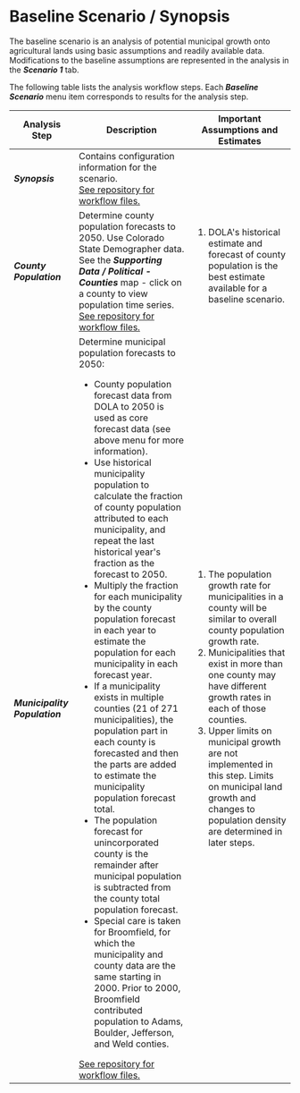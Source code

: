 # Baseline Scenario / Synopsis 

The baseline scenario is an analysis of potential municipal growth onto agricultural lands using
basic assumptions and readily available data.
Modifications to the baseline assumptions are represented in the analysis in the ***Scenario 1*** tab.

The following table lists the analysis workflow steps.
Each ***Baseline Scenario*** menu item corresponds to results for the analysis step.

| **Analysis Step** | **Description** | **Important Assumptions and Estimates** |
| -- | -- | -- |
| ***Synopsis*** | Contains configuration information for the scenario.<br>[See repository for workflow files.](https://github.com/OpenWaterFoundation/owf-infomapper-coagtransfer/tree/master/workflow/BaselineScenario/00-Synopsis) |
| ***County Population*** | Determine county population forecasts to 2050.  Use Colorado State Demographer data.  See the ***Supporting Data / Political - Counties*** map - click on a county to view population time series.<br>[See repository for workflow files.](https://github.com/OpenWaterFoundation/owf-infomapper-coagtransfer/tree/master/workflow/BaselineScenario/01-CountyPopulation) | <ol><li>DOLA's historical estimate and forecast of county population is the best estimate available for a baseline scenario.</li></ol><br>|
| ***Municipality Population*** | Determine municipal population forecasts to 2050:  <ul><li>County population forecast data from DOLA to 2050 is used as core forecast data (see above menu for more information).</li><li>Use historical municipality population to calculate the fraction of county population attributed to each municipality, and repeat the last historical year's fraction as the forecast to 2050.</li><li>Multiply the fraction for each municipality by the county population forecast in each year to estimate the population for each municipality in each forecast year.</li><li>If a municipality exists in multiple counties (21 of 271 municipalities), the population part in each county is forecasted and then the parts are added to estimate the municipality population forecast total.</li><li>The population forecast for unincorporated county is the remainder after municipal population is subtracted from the county total population forecast.</li><li>Special care is taken for Broomfield, for which the municipality and county data are the same starting in 2000.  Prior to 2000, Broomfield contributed population to Adams, Boulder, Jefferson, and Weld conties.</li></ul>[See repository for workflow files.](https://github.com/OpenWaterFoundation/owf-infomapper-coagtransfer/tree/master/workflow/BaselineScenario/02-MunicipalPopulation)| <ol><li>The population growth rate for municipalities in a county will be similar to overall county population growth rate.</li><li>Municipalities that exist in more than one county may have different growth rates in each of those counties.</li><li>Upper limits on municipal growth are not implemented in this step. Limits on municipal land growth and changes to population density are determined in later steps.</li></ol>|
